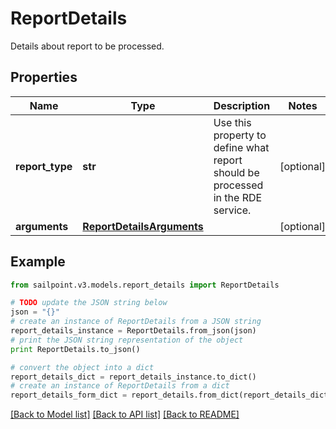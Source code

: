 # ReportDetails

Details about report to be processed.

## Properties
Name | Type | Description | Notes
------------ | ------------- | ------------- | -------------
**report_type** | **str** | Use this property to define what report should be processed in the RDE service. | [optional] 
**arguments** | [**ReportDetailsArguments**](ReportDetailsArguments.md) |  | [optional] 

## Example

```python
from sailpoint.v3.models.report_details import ReportDetails

# TODO update the JSON string below
json = "{}"
# create an instance of ReportDetails from a JSON string
report_details_instance = ReportDetails.from_json(json)
# print the JSON string representation of the object
print ReportDetails.to_json()

# convert the object into a dict
report_details_dict = report_details_instance.to_dict()
# create an instance of ReportDetails from a dict
report_details_form_dict = report_details.from_dict(report_details_dict)
```
[[Back to Model list]](../README.md#documentation-for-models) [[Back to API list]](../README.md#documentation-for-api-endpoints) [[Back to README]](../README.md)


